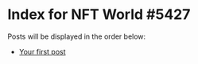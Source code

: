# Index for NFT World #5427
Posts will be displayed in the order below:

- [Your first post](./001-first.md)

